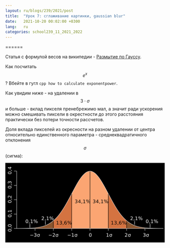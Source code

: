 ```yaml
---
layout: ru/blogs/239/2021/post
title:  "Урок 7: сглаживание картинки, gaussian blur"
date:   2021-10-20 00:02:00 +0300
lang:   ru
categories: school239_11_2021_2022
---
```



======

Статья с формулой весов на википедии - [Размытие по Гауссу](https://ru.wikipedia.org/wiki/%D0%A0%D0%B0%D0%B7%D0%BC%D1%8B%D1%82%D0%B8%D0%B5_%D0%BF%D0%BE_%D0%93%D0%B0%D1%83%D1%81%D1%81%D1%83).

Как посчитать $$e^x$$? Вбейте в гугл ```cpp how to calculate exponentpower```.

Как увидим ниже - на удалении в $$3 \cdot \sigma$$ и больше - вклад пикселя пренебрежимо мал, а значит ради ускорения можно смешивать пиксели в окрестности до этого расстояния практически без потери точности рассчетов.

Доля вклада пикселей из окресности на разном удалении от центра относительно единственного параметра - среднеквадратичного отклонения $$\sigma$$ (сигма): 

![Gaussian sigma](/static/2021/10/20/sigma.png)
